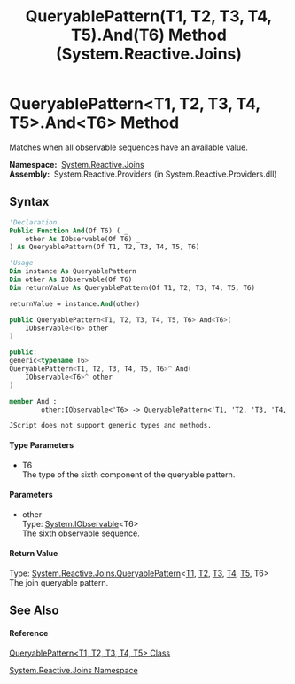 ﻿---
title: QueryablePattern(T1, T2, T3, T4, T5).And(T6) Method  (System.Reactive.Joins)
TOCTitle: And(T6) Method
ms:assetid: M:System.Reactive.Joins.QueryablePattern`5.And``1(System.IObservable{``0})
ms:mtpsurl: https://msdn.microsoft.com/en-us/library/Hh229504(v=VS.103)
ms:contentKeyID: 36068920
ms.date: 06/28/2011
mtps_version: v=VS.103
f1_keywords:
- System.Reactive.Joins.QueryablePattern`5.And``1
dev_langs:
- CSharp
- JScript
- VB
- FSharp
- c++
---

# QueryablePattern\<T1, T2, T3, T4, T5\>.And\<T6\> Method

Matches when all observable sequences have an available value.

**Namespace:**  [System.Reactive.Joins](hh211841\(v=vs.103\).md)  
**Assembly:**  System.Reactive.Providers (in System.Reactive.Providers.dll)

## Syntax

``` vb
'Declaration
Public Function And(Of T6) ( _
    other As IObservable(Of T6) _
) As QueryablePattern(Of T1, T2, T3, T4, T5, T6)
```

``` vb
'Usage
Dim instance As QueryablePattern
Dim other As IObservable(Of T6)
Dim returnValue As QueryablePattern(Of T1, T2, T3, T4, T5, T6)

returnValue = instance.And(other)
```

``` csharp
public QueryablePattern<T1, T2, T3, T4, T5, T6> And<T6>(
    IObservable<T6> other
)
```

``` c++
public:
generic<typename T6>
QueryablePattern<T1, T2, T3, T4, T5, T6>^ And(
    IObservable<T6>^ other
)
```

``` fsharp
member And : 
        other:IObservable<'T6> -> QueryablePattern<'T1, 'T2, 'T3, 'T4, 'T5, 'T6> 
```

``` jscript
JScript does not support generic types and methods.
```

#### Type Parameters

  - T6  
    The type of the sixth component of the queryable pattern.

#### Parameters

  - other  
    Type: [System.IObservable](https://msdn.microsoft.com/en-us/library/Dd990377)\<T6\>  
    The sixth observable sequence.  

#### Return Value

Type: [System.Reactive.Joins.QueryablePattern](hh229229\(v=vs.103\).md)\<[T1](hh212055\(v=vs.103\).md), [T2](hh212055\(v=vs.103\).md), [T3](hh212055\(v=vs.103\).md), [T4](hh212055\(v=vs.103\).md), [T5](hh212055\(v=vs.103\).md), T6\>  
The join queryable pattern.  

## See Also

#### Reference

[QueryablePattern\<T1, T2, T3, T4, T5\> Class](hh212055\(v=vs.103\).md)

[System.Reactive.Joins Namespace](hh211841\(v=vs.103\).md)

